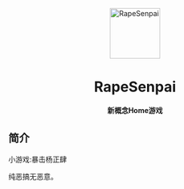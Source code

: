<p align="center">
  <a href=“https://xiaohuang257.github.io/RapeSenpai/index.html"><img
    src="https://github.com/Xiaohuang257/RapeSenpai/blob/main/static/image/ClickBefore.png?raw=true" width="100" height="100" alt="RapeSenpai"></a>
</p>
<div align="center">

# RapeSenpai
**新概念Home游戏**
</div>

## 简介
小游戏:暴击杨正肆

纯恶搞无恶意。
